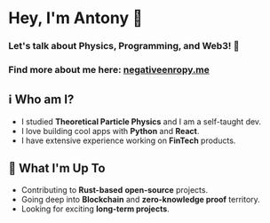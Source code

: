 # Hey, I'm Antony 🤙 

### Let's talk about Physics, Programming, and Web3! 🍻
### Find more about me here: [negativeenropy.me](https://negativeentropy.me)

## ℹ️ Who am I?
- I studied **Theoretical Particle Physics** and I am a self-taught dev.
- I love building cool apps with **Python** and **React**.
- I have extensive experience working on **FinTech** products.

## 🚀 What I'm Up To
- Contributing to **Rust-based** **open-source** projects.
- Going deep into **Blockchain** and **zero-knowledge proof** territory.
- Looking for exciting **long-term projects**.
